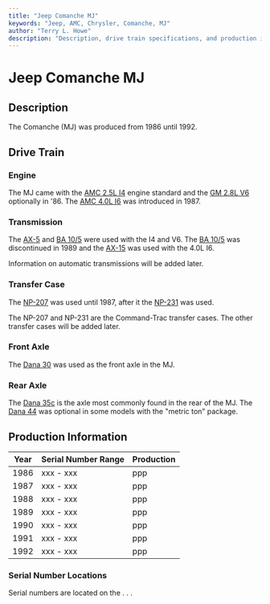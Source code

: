 ```yaml
---
title: "Jeep Comanche MJ"
keywords: "Jeep, AMC, Chrysler, Comanche, MJ"
author: "Terry L. Howe"
description: "Description, drive train specifications, and production information for the Jeep Comanche MJ"
---
```

# Jeep Comanche MJ

## Description

The Comanche (MJ) was produced from 1986 until 1992. 

## Drive Train

### Engine

The MJ came with the [AMC 2.5L I4](/engine/factory/amc150.md) engine standard and the [GM 2.8L V6](/engine/factory/gm173.md) optionally in '86. The [AMC 4.0L I6](/engine/factory/amc242.md) was introduced in 1987. 

### Transmission

The [AX-5](/transmission/factory/ax5.md) and [BA 10/5](/transmission/factory/ba10.md) were used with the I4 and V6. The [BA 10/5](/transmission/factory/ba10.md) was discontinued in 1989 and the [AX-15](/transmission/factory/ax15.md) was used with the 4.0L I6. 

Information on automatic transmissions will be added later. 

### Transfer Case

The [NP-207](/xfer/factory/np207.md) was used until 1987, after it the [NP-231](/xfer/factory/np231.md) was used. 

The NP-207 and NP-231 are the Command-Trac transfer cases. The other transfer cases will be added later. 

### Front Axle

The [Dana 30](/axle/factory/d30.md) was used as the front axle in the MJ. 

### Rear Axle

The [Dana 35c](/axle/factory/d35c.md) is the axle most commonly found in the rear of the MJ. The [Dana 44](/axle/factory/d44.md) was optional in some models with the "metric ton" package. 

## Production Information

| Year | Serial Number Range | Production |
|------|---------------------|------------|
| 1986 | xxx - xxx           | ppp        |
| 1987 | xxx - xxx           | ppp        |
| 1988 | xxx - xxx           | ppp        |
| 1989 | xxx - xxx           | ppp        |
| 1990 | xxx - xxx           | ppp        |
| 1991 | xxx - xxx           | ppp        |
| 1992 | xxx - xxx           | ppp        |

### Serial Number Locations

Serial numbers are located on the . . .